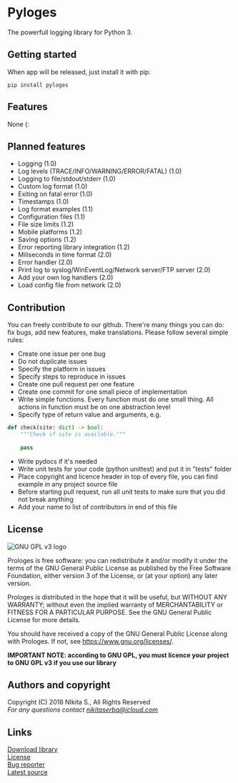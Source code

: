 # Pyloges
The powerfull logging library for Python 3.
## Getting started
When app will be released, just install it with pip:
```
pip install pyloges
```
## Features
None (:
## Planned features
* Logging (1.0)
* Log levels (TRACE/INFO/WARNING/ERROR/FATAL) (1.0)
* Logging to file/stdout/stderr (1.0)
* Custom log format (1.0)
* Exiting on fatal error (1.0)
* Timestamps (1.0)
* Log format examples (1.1)
* Configuration files (1.1)
* File size limits (1.2)
* Mobile platforms (1.2)
* Saving options (1.2)
* Error reporting library integration (1.2)
* Miliseconds in time format (2.0)
* Error handler (2.0)
* Print log to syslog/WinEventLog/Network server/FTP server (2.0)
* Add your own log handlers (2.0)
* Load config file from network (2.0)
## Contribution
You can freely contribute to our github. There're many things you can do: fix bugs, add new features, make translations. Please follow several simple rules:
* Create one issue per one bug
* Do not duplicate issues
* Specify the platform in issues
* Specify steps to reproduce in issues
* Create one pull request per one feature
* Create one commit for one small piece of implementation
* Write simple functions. Every function must do one small thing. All actions in function must be on one abstraction level
* Specify type of return value and arguments, e.g.
```python 
def check(site: dict) -> bool:
    """Check if site is available."""
    
    pass
```
* Write pydocs if it's needed
* Write unit tests for your code (python unittest) and put it in "tests" folder
* Place copyright and licence header in top of every file, you can find example in any project source file
* Before starting pull request, run all unit tests to make sure that you did not break anything
* Add your name to list of contributors in end of this file
## License
![GNU GPL v3 logo](https://www.gnu.org/graphics/gplv3-127x51.png)

Prologes is free software: you can redistribute it and/or modify
it under the terms of the GNU General Public License as published by
the Free Software Foundation, either version 3 of the License, or
(at your option) any later version.

Prologes is distributed in the hope that it will be useful,
but WITHOUT ANY WARRANTY; without even the implied warranty of
MERCHANTABILITY or FITNESS FOR A PARTICULAR PURPOSE.  See the
GNU General Public License for more details.

You should have received a copy of the GNU General Public License
along with Prologes.  If not, see <https://www.gnu.org/licenses/>.

**IMPORTANT NOTE: according to GNU GPL, you must licence your project to GNU GPL v3 if you use our library**
## Authors and copyright
Copyright (C) 2018 NIkita S., All Rights Reserved<br>
*For any questions contact <nikitaserba@icloud.com><br>*
## Links
[Download library](https://github.com/Nekit10/pyloges/releases)<br>
[License](https://github.com/Nekit10/pyloges/blob/master/LICENSE)<br>
[Bug reporter](https://github.com/Nekit10/pyloges/issues)<br>
[Latest source](https://github.com/Nekit10/pyloges/tree/develop)<br>
